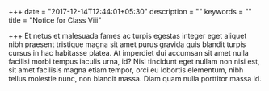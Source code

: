 +++
date = "2017-12-14T12:44:01+05:30"
description = ""
keywords = ""
title = "Notice for Class Viii"

+++
Et netus et malesuada fames ac turpis egestas integer eget aliquet nibh praesent tristique magna sit amet purus gravida quis blandit turpis cursus in hac habitasse platea. At imperdiet dui accumsan sit amet nulla facilisi morbi tempus iaculis urna, id?
Nisl tincidunt eget nullam non nisi est, sit amet facilisis magna etiam tempor, orci eu lobortis elementum, nibh tellus molestie nunc, non blandit massa. Diam quam nulla porttitor massa id.
